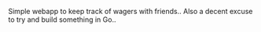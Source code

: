 Simple webapp to keep track of wagers with friends.. Also a decent excuse to try and build something in Go..

